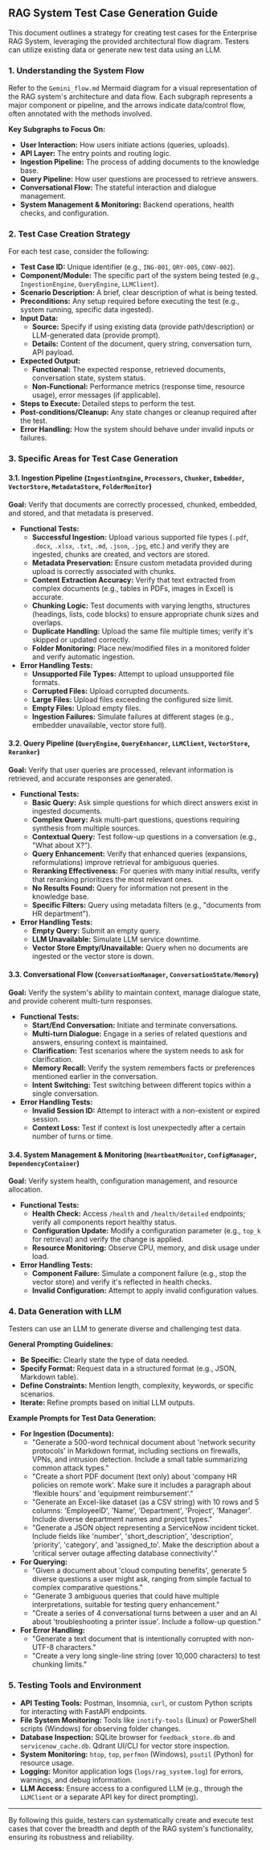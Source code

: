 ## RAG System Test Case Generation Guide

This document outlines a strategy for creating test cases for the Enterprise RAG System, leveraging the provided architectural flow diagram. Testers can utilize existing data or generate new test data using an LLM.

### 1. Understanding the System Flow

Refer to the `Gemini_flow.md` Mermaid diagram for a visual representation of the RAG system's architecture and data flow. Each subgraph represents a major component or pipeline, and the arrows indicate data/control flow, often annotated with the methods involved.

**Key Subgraphs to Focus On:**

*   **User Interaction:** How users initiate actions (queries, uploads).
*   **API Layer:** The entry points and routing logic.
*   **Ingestion Pipeline:** The process of adding documents to the knowledge base.
*   **Query Pipeline:** How user questions are processed to retrieve answers.
*   **Conversational Flow:** The stateful interaction and dialogue management.
*   **System Management & Monitoring:** Backend operations, health checks, and configuration.

### 2. Test Case Creation Strategy

For each test case, consider the following:

*   **Test Case ID:** Unique identifier (e.g., `ING-001`, `QRY-005`, `CONV-002`).
*   **Component/Module:** The specific part of the system being tested (e.g., `IngestionEngine`, `QueryEngine`, `LLMClient`).
*   **Scenario Description:** A brief, clear description of what is being tested.
*   **Preconditions:** Any setup required before executing the test (e.g., system running, specific data ingested).
*   **Input Data:**
    *   **Source:** Specify if using existing data (provide path/description) or LLM-generated data (provide prompt).
    *   **Details:** Content of the document, query string, conversation turn, API payload.
*   **Expected Output:**
    *   **Functional:** The expected response, retrieved documents, conversation state, system status.
    *   **Non-Functional:** Performance metrics (response time, resource usage), error messages (if applicable).
*   **Steps to Execute:** Detailed steps to perform the test.
*   **Post-conditions/Cleanup:** Any state changes or cleanup required after the test.
*   **Error Handling:** How the system should behave under invalid inputs or failures.

### 3. Specific Areas for Test Case Generation

#### 3.1. Ingestion Pipeline (`IngestionEngine`, `Processors`, `Chunker`, `Embedder`, `VectorStore`, `MetadataStore`, `FolderMonitor`)

**Goal:** Verify that documents are correctly processed, chunked, embedded, and stored, and that metadata is preserved.

*   **Functional Tests:**
    *   **Successful Ingestion:** Upload various supported file types (`.pdf`, `.docx`, `.xlsx`, `.txt`, `.md`, `.json`, `.jpg`, etc.) and verify they are ingested, chunks are created, and vectors are stored.
    *   **Metadata Preservation:** Ensure custom metadata provided during upload is correctly associated with chunks.
    *   **Content Extraction Accuracy:** Verify that text extracted from complex documents (e.g., tables in PDFs, images in Excel) is accurate.
    *   **Chunking Logic:** Test documents with varying lengths, structures (headings, lists, code blocks) to ensure appropriate chunk sizes and overlaps.
    *   **Duplicate Handling:** Upload the same file multiple times; verify it's skipped or updated correctly.
    *   **Folder Monitoring:** Place new/modified files in a monitored folder and verify automatic ingestion.
*   **Error Handling Tests:**
    *   **Unsupported File Types:** Attempt to upload unsupported file formats.
    *   **Corrupted Files:** Upload corrupted documents.
    *   **Large Files:** Upload files exceeding the configured size limit.
    *   **Empty Files:** Upload empty files.
    *   **Ingestion Failures:** Simulate failures at different stages (e.g., embedder unavailable, vector store full).

#### 3.2. Query Pipeline (`QueryEngine`, `QueryEnhancer`, `LLMClient`, `VectorStore`, `Reranker`)

**Goal:** Verify that user queries are processed, relevant information is retrieved, and accurate responses are generated.

*   **Functional Tests:**
    *   **Basic Query:** Ask simple questions for which direct answers exist in ingested documents.
    *   **Complex Query:** Ask multi-part questions, questions requiring synthesis from multiple sources.
    *   **Contextual Query:** Test follow-up questions in a conversation (e.g., "What about X?").
    *   **Query Enhancement:** Verify that enhanced queries (expansions, reformulations) improve retrieval for ambiguous queries.
    *   **Reranking Effectiveness:** For queries with many initial results, verify that reranking prioritizes the most relevant ones.
    *   **No Results Found:** Query for information not present in the knowledge base.
    *   **Specific Filters:** Query using metadata filters (e.g., "documents from HR department").
*   **Error Handling Tests:**
    *   **Empty Query:** Submit an empty query.
    *   **LLM Unavailable:** Simulate LLM service downtime.
    *   **Vector Store Empty/Unavailable:** Query when no documents are ingested or the vector store is down.

#### 3.3. Conversational Flow (`ConversationManager`, `ConversationState/Memory`)

**Goal:** Verify the system's ability to maintain context, manage dialogue state, and provide coherent multi-turn responses.

*   **Functional Tests:**
    *   **Start/End Conversation:** Initiate and terminate conversations.
    *   **Multi-turn Dialogue:** Engage in a series of related questions and answers, ensuring context is maintained.
    *   **Clarification:** Test scenarios where the system needs to ask for clarification.
    *   **Memory Recall:** Verify the system remembers facts or preferences mentioned earlier in the conversation.
    *   **Intent Switching:** Test switching between different topics within a single conversation.
*   **Error Handling Tests:**
    *   **Invalid Session ID:** Attempt to interact with a non-existent or expired session.
    *   **Context Loss:** Test if context is lost unexpectedly after a certain number of turns or time.

#### 3.4. System Management & Monitoring (`HeartbeatMonitor`, `ConfigManager`, `DependencyContainer`)

**Goal:** Verify system health, configuration management, and resource allocation.

*   **Functional Tests:**
    *   **Health Check:** Access `/health` and `/health/detailed` endpoints; verify all components report healthy status.
    *   **Configuration Update:** Modify a configuration parameter (e.g., `top_k` for retrieval) and verify the change is applied.
    *   **Resource Monitoring:** Observe CPU, memory, and disk usage under load.
*   **Error Handling Tests:**
    *   **Component Failure:** Simulate a component failure (e.g., stop the vector store) and verify it's reflected in health checks.
    *   **Invalid Configuration:** Attempt to apply invalid configuration values.

### 4. Data Generation with LLM

Testers can use an LLM to generate diverse and challenging test data.

**General Prompting Guidelines:**

*   **Be Specific:** Clearly state the type of data needed.
*   **Specify Format:** Request data in a structured format (e.g., JSON, Markdown table).
*   **Define Constraints:** Mention length, complexity, keywords, or specific scenarios.
*   **Iterate:** Refine prompts based on initial LLM outputs.

**Example Prompts for Test Data Generation:**

*   **For Ingestion (Documents):**
    *   "Generate a 500-word technical document about 'network security protocols' in Markdown format, including sections on firewalls, VPNs, and intrusion detection. Include a small table summarizing common attack types."
    *   "Create a short PDF document (text only) about 'company HR policies on remote work'. Make sure it includes a paragraph about 'flexible hours' and 'equipment reimbursement'."
    *   "Generate an Excel-like dataset (as a CSV string) with 10 rows and 5 columns: 'EmployeeID', 'Name', 'Department', 'Project', 'Manager'. Include diverse department names and project types."
    *   "Generate a JSON object representing a ServiceNow incident ticket. Include fields like 'number', 'short_description', 'description', 'priority', 'category', and 'assigned_to'. Make the description about a 'critical server outage affecting database connectivity'."
*   **For Querying:**
    *   "Given a document about 'cloud computing benefits', generate 5 diverse questions a user might ask, ranging from simple factual to complex comparative questions."
    *   "Generate 3 ambiguous queries that could have multiple interpretations, suitable for testing query enhancement."
    *   "Create a series of 4 conversational turns between a user and an AI about 'troubleshooting a printer issue'. Include a follow-up question."
*   **For Error Handling:**
    *   "Generate a text document that is intentionally corrupted with non-UTF-8 characters."
    *   "Create a very long single-line string (over 10,000 characters) to test chunking limits."

### 5. Testing Tools and Environment

*   **API Testing Tools:** Postman, Insomnia, `curl`, or custom Python scripts for interacting with FastAPI endpoints.
*   **File System Monitoring:** Tools like `inotify-tools` (Linux) or PowerShell scripts (Windows) for observing folder changes.
*   **Database Inspection:** SQLite browser for `feedback_store.db` and `servicenow_cache.db`. Qdrant UI/CLI for vector store inspection.
*   **System Monitoring:** `htop`, `top`, `perfmon` (Windows), `psutil` (Python) for resource usage.
*   **Logging:** Monitor application logs (`logs/rag_system.log`) for errors, warnings, and debug information.
*   **LLM Access:** Ensure access to a configured LLM (e.g., through the `LLMClient` or a separate API key for direct prompting).

---

By following this guide, testers can systematically create and execute test cases that cover the breadth and depth of the RAG system's functionality, ensuring its robustness and reliability.
